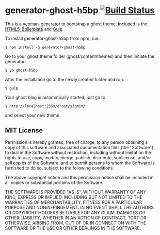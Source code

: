 # generator-ghost-h5bp [![Build Status](https://secure.travis-ci.org/a1ee9b/generator-ghost-h5bp.png?branch=master)](https://travis-ci.org/a1ee9b/generator-ghost-h5bp)

This is a [yeoman-generator](http://yeoman.io/) to bootstrap a [ghost](https://ghost.org/) theme. Included is the [HTML5-Boilerplate](http://html5boilerplate.com/) and [Gulp](http://gulpjs.com/).

To install generator-ghost-h5bp from npm, run:

```
$ npm install -g generator-ghost-h5bp
```

Go to your ghost theme folder (ghost/content/themes) and then initiate the generator:

```
$ yo ghost-h5bp
```

After the installation go to the newly created folder and run:

```
$ gulp
```

Your ghost blog is automatically started, just go to:

```
$ http://localhost:2368/ghost/signin/
```

and select your new theme.

## MIT License

Permission is hereby granted, free of charge, to any person obtaining a copy of this software and associated documentation files (the "Software"), to deal in the Software without restriction, including without limitation the rights to use, copy, modify, merge, publish, distribute, sublicense, and/or sell copies of the Software, and to permit persons to whom the Software is furnished to do so, subject to the following conditions:

The above copyright notice and this permission notice shall be included in all copies or substantial portions of the Software.

THE SOFTWARE IS PROVIDED "AS IS", WITHOUT WARRANTY OF ANY KIND, EXPRESS OR IMPLIED, INCLUDING BUT NOT LIMITED TO THE WARRANTIES OF MERCHANTABILITY, FITNESS FOR A PARTICULAR PURPOSE AND NONINFRINGEMENT. IN NO EVENT SHALL THE AUTHORS OR COPYRIGHT HOLDERS BE LIABLE FOR ANY CLAIM, DAMAGES OR OTHER LIABILITY, WHETHER IN AN ACTION OF CONTRACT, TORT OR OTHERWISE, ARISING FROM, OUT OF OR IN CONNECTION WITH THE SOFTWARE OR THE USE OR OTHER DEALINGS IN THE SOFTWARE.